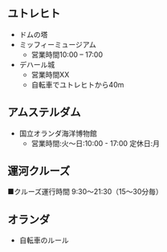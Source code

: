 ## ユトレヒト
- ドムの塔
- ミッフィーミュージアム
  - 営業時間10:00 – 17:00
- デハール城
  - 営業時間XX
  - 自転車でユトレヒトから40m

## アムステルダム
- 国立オランダ海洋博物館
  - 営業時間:火～日:10:00 - 17:00 定休日:月

## 運河クルーズ
■クルーズ運行時間
9:30〜21:30（15～30分毎）

## オランダ
- 自転車のルール